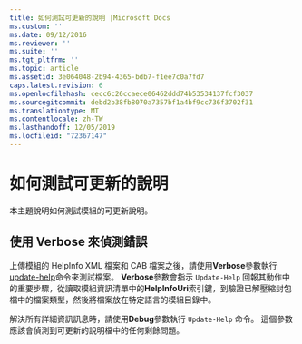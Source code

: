 ```yaml
---
title: 如何測試可更新的說明 |Microsoft Docs
ms.custom: ''
ms.date: 09/12/2016
ms.reviewer: ''
ms.suite: ''
ms.tgt_pltfrm: ''
ms.topic: article
ms.assetid: 3e064048-2b94-4365-bdb7-f1ee7c0a7fd7
caps.latest.revision: 6
ms.openlocfilehash: cecc6c26ccaece06462ddd74b53534137fcf3037
ms.sourcegitcommit: debd2b38fb8070a7357bf1a4bf9cc736f3702f31
ms.translationtype: MT
ms.contentlocale: zh-TW
ms.lasthandoff: 12/05/2019
ms.locfileid: "72367147"
---
```

# <a name="how-to-test-updatable-help"></a>如何測試可更新的說明

本主題說明如何測試模組的可更新說明。

## <a name="using-verbose-to-detect-errors"></a>使用 Verbose 來偵測錯誤

上傳模組的 HelpInfo XML 檔案和 CAB 檔案之後，請使用**Verbose**參數執行[update-help](/powershell/module/Microsoft.PowerShell.Core/Update-Help)命令來測試檔案。 **Verbose**參數會指示 `Update-Help` 回報其動作中的重要步驟，從讀取模組資訊清單中的**HelpInfoUri**索引鍵，到驗證已解壓縮封包檔中的檔案類型，然後將檔案放在特定語言的模組目錄中。

解決所有詳細資訊訊息時，請使用**Debug**參數執行 `Update-Help` 命令。 這個參數應該會偵測到可更新的說明檔中的任何剩餘問題。